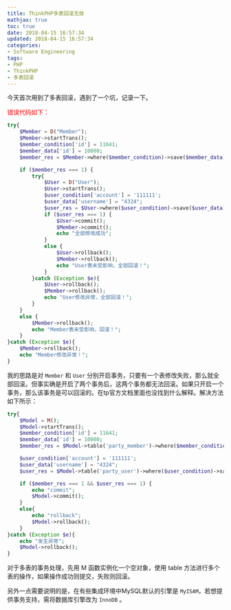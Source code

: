 ```yaml
---
title: ThinkPHP多表回滚无效
mathjax: true
toc: true
date: 2018-04-15 16:57:34
updated: 2018-04-15 16:57:34
categories:
- Software Engineering
tags:
- PHP
- ThinkPHP
- 多表回滚
---
```

今天首次用到了多表回滚，遇到了一个坑，记录一下。

<!--more-->

<font color="red">错误代码如下：</font>
```php
try{
    $Member = D("Member");
    $Member->startTrans();
    $member_condition['id'] = 11641;
    $member_data['id'] = 10000;
    $member_res = $Member->where($member_condition)->save($member_data);

    if ($member_res === 1) {
        try{
            $User = D("User");
            $User->startTrans();
            $user_condition['account'] = '111111';
            $user_data['username'] = "4324";
            $user_res = $User->where($user_condition)->save($user_data);
            if ($user_res === 1) {
                $User->commit();
                $Member->commit();
                echo "全部修改成功";
            }
            else {
                $User->rollback();
                $Member->rollback();
                echo "User表未受影响，全部回滚！";
            }
        }catch (Exception $e){
            $User->rollback();
            $Member->rollback();
            echo "User修改异常，全部回滚！";
        }
    }
    else {
        $Member->rollback();
        echo "Member表未受影响，回滚！";
    }
}catch (Exception $e){
    $Member->rollback();
    echo "Member修改异常！";
}
```
我的思路是对 `Member` 和 `User` 分别开启事务，只要有一个表修改失败，那么就全部回滚。但事实确是开启了两个事务后，这两个事务都无法回滚。如果只开启一个事务，那么该事务是可以回滚的。在tp官方文档里面也没找到什么解释。解决方法如下所示：
```php
try{
    $Model = M();
	$Model->startTrans();
	$member_condition['id'] = 11641;
    $member_data['id'] = 10000;
    $member_res = $Model->table('party_member')->where($member_condition)->save($member_data);

    $user_condition['account'] = '111111';
    $user_data['username'] = "4324";
    $user_res = $Model->table('party_user')->where($user_condition)->save($user_data);

    if ($member_res === 1 && $user_res === 1) {
	    echo "commit";
        $Model->commit();
    }
    else{
        echo "rollback";
        $Model->rollback();
    }
}catch (Exception $e){
    echo "发生异常";
    $Model->rollback();
}
```
对于多表的事务处理，先用 M 函数实例化一个空对象，使用 table 方法进行多个表的操作，如果操作成功则提交，失败则回滚。

另外一点需要说明的是，在有些集成环境中MySQL默认的引擎是 `MyISAM`，若想提供事务支持，需将数据库引擎改为 `InnoDB` 。